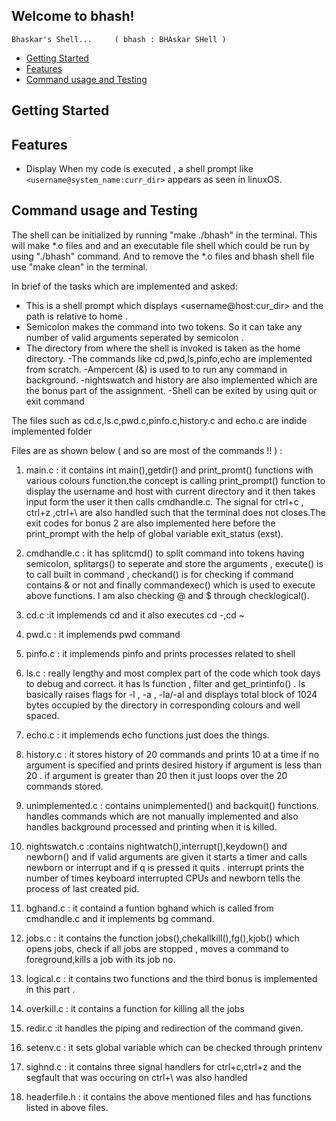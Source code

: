 ## Welcome to bhash! 
  
    Bhaskar's Shell...     ( bhash : BHAskar SHell ) 


* [Getting Started](#getting-started)
* [Features](#features)
* [Command usage and Testing](#command-usage-and-testing)

<a id = "getting-started">
</a>

## Getting Started



<a id="features">
</a>

## Features
* Display
When my code is executed , a shell  prompt like  ```<username@system_name:curr_dir>``` appears as seen in linuxOS.







<a id="command-usage-and-testing">
</a>

## Command usage and Testing




The shell can be initialized by running "make ./bhash" in the terminal.
This will make *.o files and and an executable file shell which could be run by using "./bhash" command. And to remove the *.o files and bhash shell file use "make clean" in the terminal.  

In brief of the tasks which are implemented and asked:
- This is a shell prompt which displays <username@host:cur_dir> and the path is relative to home .
- Semicolon makes the command into two tokens. So it can take any number of valid arguments seperated by semicolon .
- The directory from where the shell  is invoked is taken as the home directory.
-The commands like cd,pwd,ls,pinfo,echo are implemented from scratch.
-Ampercent (&) is used to to run any command in background.
-nightswatch and history are also implemented which are the bonus part of the assignment.
-Shell can be exited by using quit or exit command 

The files such as cd.c,ls.c,pwd.c,pinfo.c,history.c and echo.c are indide implemented folder

Files are as shown below ( and so are most of the commands !! ) : 
1. main.c : it contains int main(),getdir() and print_promt() functions with various colours function.the concept is calling print_prompt() function to display the username and host with current directory and it then takes input form the user it then calls cmdhandle.c. The signal for ctrl+c , ctrl+z ,ctrl+\ are also handled such that the terminal does not closes.The exit codes for bonus 2 are also implemented here before the print_prompt with the help of global variable exit_status (exst). 

2. cmdhandle.c : it has splitcmd() to split command into tokens having semicolon, splitargs() to seperate and store the arguments , execute() is to call built in command , checkand() is for checking if command contains & or not and finally commandexec() which is used to execute above functions. I am also checking @ and $ through checklogical().

3. cd.c :it implemends cd and it also executes cd -,cd ~

4. pwd.c : it implemends pwd command

5. pinfo.c : it implemends pinfo and prints processes related to shell 

6. ls.c : really lengthy and most complex part of the code which took  days to debug and correct. it has ls function , filter and get_printinfo() . ls basically raises flags for -l , -a , -la/-al and displays total block of 1024 bytes occupied by the directory in corresponding colours and well spaced.

7. echo.c : it implemends echo functions just does the things.

8. history.c : it stores history of 20 commands and prints 10 at a time if no argument is specified and prints desired history if argument is less than 20 . if argument is greater than 20 then it just loops over the 20 commands stored.

9. unimplemented.c : contains unimplemented() and backquit() functions. handles commands which are not manually implemented and also handles background processed and printing when it is killed.

10. nightswatch.c :contains nightwatch(),interrupt(),keydown() and newborn() and if valid arguments are given it starts a timer and calls newborn or interrupt and if q is pressed it quits . interrupt prints the number of times keyboard interrupted CPUs and newborn   tells the process of last created pid.

11. bghand.c : it containd a funtion bghand which is called from cmdhandle.c and it implements bg command.

12. jobs.c : it contains the function jobs(),chekallkill(),fg(),kjob() which opens jobs, check if all jobs are stopped , moves a command to foreground,kills a job with its job no.

13. logical.c : it contains two functions and the third bonus is implemented in this part .

14. overkill.c : it contains a function for killing all the jobs 

15. redir.c :it handles the piping and redirection of the command given.

16. setenv.c : it sets global variable which can be checked through printenv

17. sighnd.c : it contains three signal handlers for ctrl+c,ctrl+z and the segfault that was occuring on ctrl+\ was also handled 

18. headerfile.h : it contains  the above mentioned files and has functions listed in above files.

